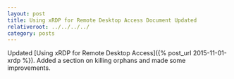 ```yaml
---
layout: post
title: Using xRDP for Remote Desktop Access Document Updated
relativeroot: ../../../../
category: posts
---
```


Updated [Using xRDP for Remote Desktop Access]({% post_url 2015-11-01-xrdp %}).
Added a section on killing orphans and made some improvements.
